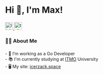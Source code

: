 ###

<h1 align="left">Hi 👋, I'm Max!</h1>

###

<div align="left">
  <a href="https://www.linkedin.com/in/icerzack/" target="_blank">
    <img src="https://img.shields.io/static/v1?message=LinkedIn&logo=linkedin&label=&color=0077B5&logoColor=white&labelColor=&style=for-the-badge" height="25" alt="linkedin logo"  />
  </a>
  <a href="https://t.me/icerzack" target="_blank">
    <img src="https://img.shields.io/static/v1?message=Telegram&logo=telegram&label=&color=2CA5E0&logoColor=white&labelColor=&style=for-the-badge" height="25" alt="telegram logo"  />
  </a>
</div>

###

<h3 align="left">👨‍💻  About Me</h3>

###

<p align="left">- 🔭 I’m working as a Go Developer<br>- 📚 I'm currently studying at <a href="https://en.itmo.ru/">ITMO</a> University<br>- 🖥️ My site: <a href="https://icerzack.space">icerzack.space</a></p>

###

